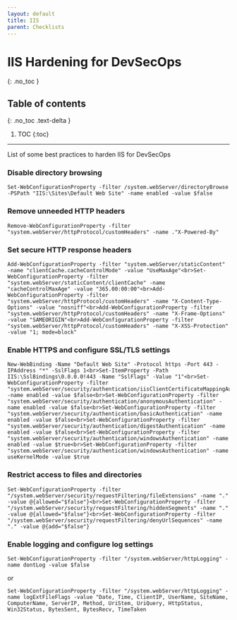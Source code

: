 ```yaml
---
layout: default
title: IIS
parent: Checklists
---
```


# IIS Hardening for DevSecOps
{: .no_toc }

## Table of contents
{: .no_toc .text-delta }

1. TOC
{:toc}

---

<span class="d-inline-block p-2 mr-1 v-align-middle bg-green-000"></span>List of some best practices to harden IIS for DevSecOps


### Disable directory browsing	 

```
Set-WebConfigurationProperty -filter /system.webServer/directoryBrowse -PSPath "IIS:\Sites\Default Web Site" -name enabled -value $false
```

### Remove unneeded HTTP headers 

```
Remove-WebConfigurationProperty -filter "system.webServer/httpProtocol/customHeaders" -name ."X-Powered-By"
```

### Set secure HTTP response headers 

```
Add-WebConfigurationProperty -filter "system.webServer/staticContent" -name "clientCache.cacheControlMode" -value "UseMaxAge"<br>Set-WebConfigurationProperty -filter "system.webServer/staticContent/clientCache" -name "cacheControlMaxAge" -value "365.00:00:00"<br>Add-WebConfigurationProperty -filter "system.webServer/httpProtocol/customHeaders" -name "X-Content-Type-Options" -value "nosniff"<br>Add-WebConfigurationProperty -filter "system.webServer/httpProtocol/customHeaders" -name "X-Frame-Options" -value "SAMEORIGIN"<br>Add-WebConfigurationProperty -filter "system.webServer/httpProtocol/customHeaders" -name "X-XSS-Protection" -value "1; mode=block"
```

### Enable HTTPS and configure SSL/TLS settings 

```
New-WebBinding -Name "Default Web Site" -Protocol https -Port 443 -IPAddress "*" -SslFlags 1<br>Set-ItemProperty -Path IIS:\SslBindings\0.0.0.0!443 -Name "SslFlags" -Value "1"<br>Set-WebConfigurationProperty -filter "system.webServer/security/authentication/iisClientCertificateMappingAuthentication" -name enabled -value $false<br>Set-WebConfigurationProperty -filter "system.webServer/security/authentication/anonymousAuthentication" -name enabled -value $false<br>Set-WebConfigurationProperty -filter "system.webServer/security/authentication/basicAuthentication" -name enabled -value $false<br>Set-WebConfigurationProperty -filter "system.webServer/security/authentication/digestAuthentication" -name enabled -value $false<br>Set-WebConfigurationProperty -filter "system.webServer/security/authentication/windowsAuthentication" -name enabled -value $true<br>Set-WebConfigurationProperty -filter "system.webServer/security/authentication/windowsAuthentication" -name useKernelMode -value $true
```

### Restrict access to files and directories	 

```
Set-WebConfigurationProperty -filter "/system.webServer/security/requestFiltering/fileExtensions" -name "." -value @{allowed="$false"}<br>Set-WebConfigurationProperty -filter "/system.webServer/security/requestFiltering/hiddenSegments" -name "." -value @{allowed="$false"}<br>Set-WebConfigurationProperty -filter "/system.webServer/security/requestFiltering/denyUrlSequences" -name "." -value @{add="$false"}
```

### Enable logging and configure log settings	 

```
Set-WebConfigurationProperty -filter "/system.webServer/httpLogging" -name dontLog -value $false
```

or

```
Set-WebConfigurationProperty -filter "/system.webServer/httpLogging" -name logExtFileFlags -value "Date, Time, ClientIP, UserName, SiteName, ComputerName, ServerIP, Method, UriStem, UriQuery, HttpStatus, Win32Status, BytesSent, BytesRecv, TimeTaken 
```